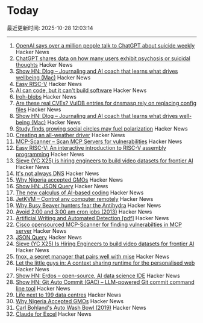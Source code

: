 # Today

最近更新时间: 2025-10-28 12:03:14

--- 
1. [OpenAI says over a million people talk to ChatGPT about suicide weekly](https://techcrunch.com/2025/10/27/openai-says-over-a-million-people-talk-to-chatgpt-about-suicide-weekly/) Hacker News
2. [ChatGPT shares data on how many users exhibit psychosis or suicidal thoughts](https://www.bbc.com/news/articles/c5yd90g0q43o) Hacker News
3. [Show HN: Dlog – Journaling and AI coach that learns what drives wellbeing (Mac)](https://dlog.pro/) Hacker News
4. [Easy RISC-V](https://dramforever.github.io/easyriscv/) Hacker News
5. [AI can code, but it can't build software](https://bytesauna.com/post/coding-vs-software-engineering) Hacker News
6. [Iroh-blobs](https://www.iroh.computer/blog/iroh-blobs-0-95-new-features) Hacker News
7. [Are these real CVEs? VulDB entries for dnsmasq rely on replacing config files](https://seclists.org/oss-sec/2025/q4/79) Hacker News
8. [Show HN: Dlog – Journaling and AI coach that learns what drives well-being (Mac)](https://dlog.pro/) Hacker News
9. [Study finds growing social circles may fuel polarization](https://phys.org/news/2025-10-friends-division-social-circles-fuel.html) Hacker News
10. [Creating an all-weather driver](https://waymo.com/blog/2025/10/creating-an-all-weather-driver) Hacker News
11. [MCP-Scanner – Scan MCP Servers for vulnerabilities](https://github.com/cisco-ai-defense/mcp-scanner) Hacker News
12. [Easy RISC-V: An interactive introduction to RISC-V assembly programming](https://dramforever.github.io/easyriscv/) Hacker News
13. [Sieve (YC X25) is hiring engineers to build video datasets for frontier AI](https://www.sievedata.com/) Hacker News
14. [It's not always DNS](https://notes.pault.ag/its-not-always-dns/) Hacker News
15. [Why Nigeria accepted GMOs](https://www.asimov.press/p/nigeria-crops) Hacker News
16. [Show HN: JSON Query](https://jsonquerylang.org/) Hacker News
17. [The new calculus of AI-based coding](https://blog.joemag.dev/2025/10/the-new-calculus-of-ai-based-coding.html) Hacker News
18. [JetKVM – Control any computer remotely](https://jetkvm.com/) Hacker News
19. [Why Busy Beaver hunters fear the Antihydra](https://benbrubaker.com/why-busy-beaver-hunters-fear-the-antihydra/) Hacker News
20. [Avoid 2:00 and 3:00 am cron jobs (2013)](https://www.endpointdev.com/blog/2013/04/avoid-200-and-300-am-cron-jobs/) Hacker News
21. [Artificial Writing and Automated Detection [pdf]](https://www.nber.org/system/files/working_papers/w34223/w34223.pdf) Hacker News
22. [Cisco opensourced MCP-Scanner for finding vulnerabilties in MCP server](https://github.com/cisco-ai-defense/mcp-scanner) Hacker News
23. [JSON Query](https://jsonquerylang.org/) Hacker News
24. [Sieve (YC X25) Is Hiring Engineers to build video datasets for frontier AI](https://www.sievedata.com/) Hacker News
25. [fnox, a secret manager that pairs well with mise](https://github.com/jdx/mise/discussions/6779) Hacker News
26. [Let the little guys in: A context sharing runtime for the personalised web](https://arjun.md/little-guys) Hacker News
27. [Show HN: Erdos – open-source, AI data science IDE](https://www.lotas.ai/erdos) Hacker News
28. [Show HN: Git Auto Commit (GAC) – LLM-powered Git commit command line tool](https://github.com/cellwebb/gac) Hacker News
29. [Life next to 199 data centres](https://www.bbc.com/news/articles/c93dnnxewdvo) Hacker News
30. [Why Nigeria Accepted GMOs](https://www.asimov.press/p/nigeria-crops) Hacker News
31. [Carl Bohland's Auto Wash Bowl (2019)](https://www.vintag.es/2019/12/the-auto-wash-bowl.html) Hacker News
32. [Claude for Excel](https://www.claude.com/claude-for-excel) Hacker News
